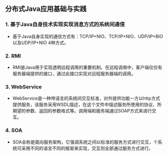 ## 分布式Java应用基础与实践

### 1. 基于Java自身技术实现实现消息方式的系统间通信

* 基于Java自身实现的通信方式有：TCP/IP+NIO、TCP/IP+NIO、UDP/IP+BIO以及UDP/IP+NIO 4种方式。

### 2. RMI

* RMI是Java用于实现透明远程调用的重要机制。在远程调用中，客户端仅仅有服务器端提供的接口，通过此接口实现对远程服务器端的调用。

### 3. WebService

* WebService是一种垮语言的系统间交互标准，对外提供功能一方以http方式提供服务，该服务采用WSDL描述，在这个文件中描述服务所使用的协议、所期望的参数、返回的参数格式等。调用端和服务端通过SOAP方式来进行交互。

### 4. SOA

* SOA全称是面向服务架构，它强调系统之间以标准的服务方式进行交互，个系统可采用不同的语言不同的框架来实现，交互则全部通过服务方式进行。